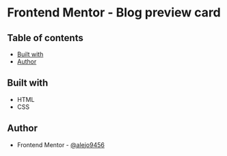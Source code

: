 # Frontend Mentor - Blog preview card

## Table of contents

- [Built with](#built-with)
- [Author](#author)

## Built with
- HTML
- CSS

## Author
- Frontend Mentor - [@alejo9456](https://www.frontendmentor.io/profile/alejo9456)
